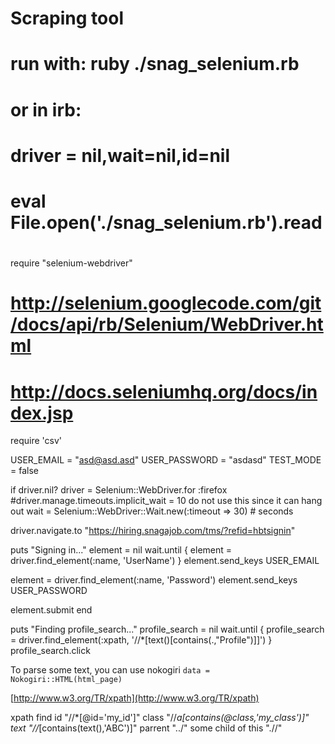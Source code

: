 # Scraping tool
#
# run with: ruby ./snag_selenium.rb
# or in irb:
# driver = nil,wait=nil,id=nil
# eval File.open('./snag_selenium.rb').read
#

require "selenium-webdriver"
# http://selenium.googlecode.com/git/docs/api/rb/Selenium/WebDriver.html
# http://docs.seleniumhq.org/docs/index.jsp
require 'csv'

USER_EMAIL = "asd@asd.asd"
USER_PASSWORD = "asdasd"
TEST_MODE = false

if driver.nil?
  driver = Selenium::WebDriver.for :firefox
  #driver.manage.timeouts.implicit_wait = 10 do not use this since it can hang out
  wait = Selenium::WebDriver::Wait.new(:timeout => 30) # seconds

  driver.navigate.to "https://hiring.snagajob.com/tms/?refid=hbtsignin"

  puts "Signing in..."
  element = nil
  wait.until { element = driver.find_element(:name, 'UserName') }
  element.send_keys USER_EMAIL

  element = driver.find_element(:name, 'Password')
  element.send_keys USER_PASSWORD

  element.submit
end


puts "Finding profile_search..."
profile_search = nil
wait.until { profile_search = driver.find_element(:xpath, '//*[text()[contains(.,"Profile")]]') }
profile_search.click




To parse some text, you can use nokogiri `data = Nokogiri::HTML(html_page)`

[http://www.w3.org/TR/xpath](http://www.w3.org/TR/xpath)

xpath
  find id  "//*[@id='my_id']"
  class "//*a[contains(@class,'my_class')]"
  text "//*[contains(text(),'ABC')]"
  parrent "../"
  some child of this ".//"
